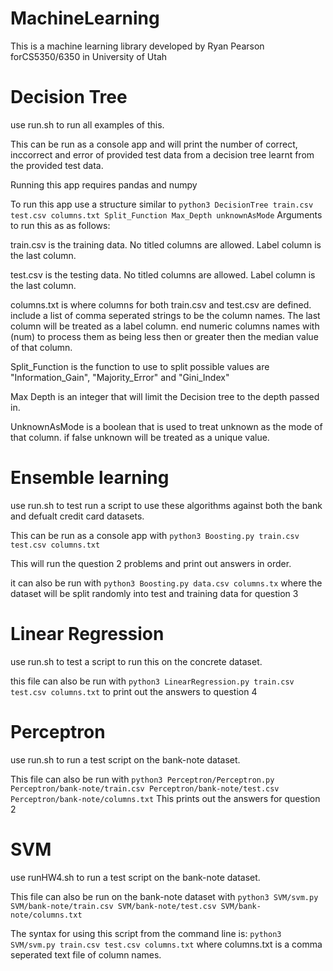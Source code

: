 # MachineLearning
This is a machine learning library developed by Ryan Pearson forCS5350/6350 in University of Utah

# Decision Tree

use run.sh to run all examples of this.

This can be run as a console app and will print the number of correct, inccorrect and error of provided test data 
from a decision tree learnt from the provided test data. 

Running this app requires pandas and numpy

To run this app use a structure similar to `python3 DecisionTree train.csv test.csv columns.txt Split_Function Max_Depth unknownAsMode`
Arguments to run this as as follows:

train.csv is the training data. No titled columns are allowed. Label column is the last column.

test.csv is the testing data. No titled columns are allowed. Label column is the last column.

columns.txt is where columns for both train.csv and test.csv are defined. include a list of comma seperated strings
to be the column names. The last column will be treated as a label column. end numeric columns names with (num) to 
process them as being less then or greater then the median value of that column.

Split_Function is the function to use to split possible values are "Information_Gain", "Majority_Error" and "Gini_Index"

Max Depth is an integer that will limit the Decision tree to the depth passed in.

UnknownAsMode is a boolean that is used to treat unknown as the mode of that column. if false unknown will be 
treated as a unique value.

# Ensemble learning

use run.sh to test run a script to use these algorithms against both the bank and defualt credit card datasets. 

This can be run as a console app with `python3 Boosting.py train.csv test.csv columns.txt`

This will run the question 2 problems and print out answers in order. 

it can also be run with `python3 Boosting.py data.csv columns.tx` where the dataset will be split randomly into test and training data for question 3

# Linear Regression

use run.sh to test a script to run this on the concrete dataset. 

this file can also be run with `python3 LinearRegression.py train.csv test.csv columns.txt` to print out the answers to question 4

# Perceptron 

use run.sh to run a test script on the bank-note dataset. 

This file can also be run with `python3 Perceptron/Perceptron.py Perceptron/bank-note/train.csv Perceptron/bank-note/test.csv Perceptron/bank-note/columns.txt`
This prints out the answers for question 2

# SVM 

use runHW4.sh to run a test script on the bank-note dataset.

This file can also be run on the bank-note dataset with `python3 SVM/svm.py SVM/bank-note/train.csv SVM/bank-note/test.csv SVM/bank-note/columns.txt`

The syntax for using this script from the command  line is: `python3 SVM/svm.py train.csv test.csv columns.txt` 
where columns.txt is a comma seperated text file of column names.
